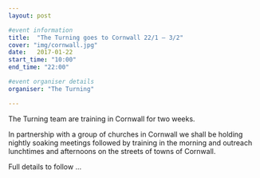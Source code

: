 ```yaml
---
layout: post

#event information
title:  "The Turning goes to Cornwall 22/1 – 3/2"
cover: "img/cornwall.jpg"
date:   2017-01-22
start_time: "10:00"
end_time: "22:00"

#event organiser details
organiser: "The Turning"

---
```


The Turning team are training in Cornwall for two weeks.

In partnership with a group of churches in Cornwall we shall be holding nightly soaking meetings followed by training in the morning and outreach lunchtimes and afternoons on the streets of towns of Cornwall.

Full details to follow ...
